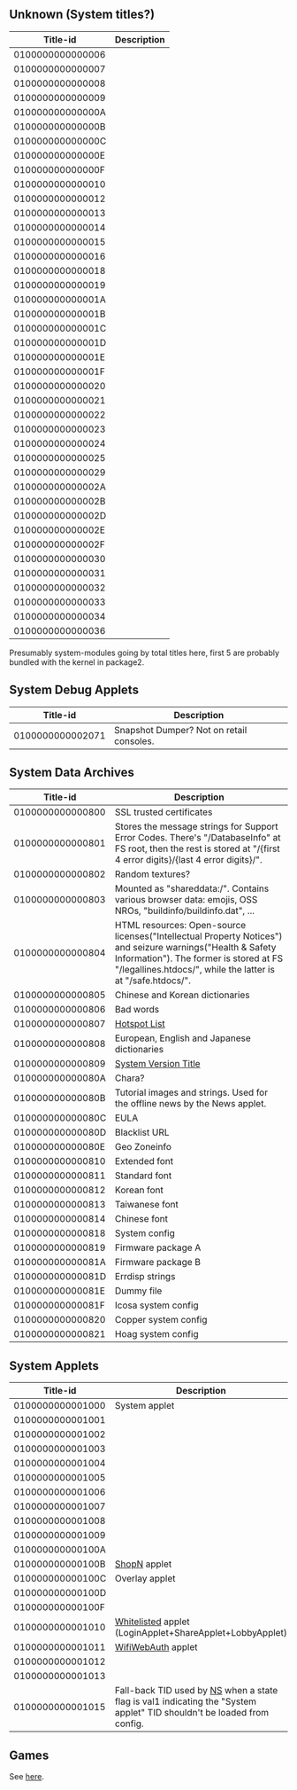 ## Unknown (System titles?)

| Title-id         | Description |
| ---------------- | ----------- |
| 0100000000000006 |             |
| 0100000000000007 |             |
| 0100000000000008 |             |
| 0100000000000009 |             |
| 010000000000000A |             |
| 010000000000000B |             |
| 010000000000000C |             |
| 010000000000000E |             |
| 010000000000000F |             |
| 0100000000000010 |             |
| 0100000000000012 |             |
| 0100000000000013 |             |
| 0100000000000014 |             |
| 0100000000000015 |             |
| 0100000000000016 |             |
| 0100000000000018 |             |
| 0100000000000019 |             |
| 010000000000001A |             |
| 010000000000001B |             |
| 010000000000001C |             |
| 010000000000001D |             |
| 010000000000001E |             |
| 010000000000001F |             |
| 0100000000000020 |             |
| 0100000000000021 |             |
| 0100000000000022 |             |
| 0100000000000023 |             |
| 0100000000000024 |             |
| 0100000000000025 |             |
| 0100000000000029 |             |
| 010000000000002A |             |
| 010000000000002B |             |
| 010000000000002D |             |
| 010000000000002E |             |
| 010000000000002F |             |
| 0100000000000030 |             |
| 0100000000000031 |             |
| 0100000000000032 |             |
| 0100000000000033 |             |
| 0100000000000034 |             |
| 0100000000000036 |             |

Presumably system-modules going by total titles here, first 5 are
probably bundled with the kernel in package2.

## System Debug Applets

| Title-id         | Description                              |
| ---------------- | ---------------------------------------- |
| 0100000000002071 | Snapshot Dumper? Not on retail consoles. |

## System Data Archives

| Title-id         | Description                                                                                                                                                                                                          |
| ---------------- | -------------------------------------------------------------------------------------------------------------------------------------------------------------------------------------------------------------------- |
| 0100000000000800 | SSL trusted certificates                                                                                                                                                                                             |
| 0100000000000801 | Stores the message strings for Support Error Codes. There's "/DatabaseInfo" at FS root, then the rest is stored at "/{first 4 error digits}/{last 4 error digits}/".                                                 |
| 0100000000000802 | Random textures?                                                                                                                                                                                                     |
| 0100000000000803 | Mounted as "shareddata:/". Contains various browser data: emojis, OSS NROs, "buildinfo/buildinfo.dat", ...                                                                                                           |
| 0100000000000804 | HTML resources: Open-source licenses("Intellectual Property Notices") and seizure warnings("Health & Safety Information"). The former is stored at FS "/legallines.htdocs/", while the latter is at "/safe.htdocs/". |
| 0100000000000805 | Chinese and Korean dictionaries                                                                                                                                                                                      |
| 0100000000000806 | Bad words                                                                                                                                                                                                            |
| 0100000000000807 | [Hotspot List](Hotspot%20List.md "wikilink")                                                                                                                                                                         |
| 0100000000000808 | European, English and Japanese dictionaries                                                                                                                                                                          |
| 0100000000000809 | [System Version Title](System%20Version%20Title.md "wikilink")                                                                                                                                                       |
| 010000000000080A | Chara?                                                                                                                                                                                                               |
| 010000000000080B | Tutorial images and strings. Used for the offline news by the News applet.                                                                                                                                           |
| 010000000000080C | EULA                                                                                                                                                                                                                 |
| 010000000000080D | Blacklist URL                                                                                                                                                                                                        |
| 010000000000080E | Geo Zoneinfo                                                                                                                                                                                                         |
| 0100000000000810 | Extended font                                                                                                                                                                                                        |
| 0100000000000811 | Standard font                                                                                                                                                                                                        |
| 0100000000000812 | Korean font                                                                                                                                                                                                          |
| 0100000000000813 | Taiwanese font                                                                                                                                                                                                       |
| 0100000000000814 | Chinese font                                                                                                                                                                                                         |
| 0100000000000818 | System config                                                                                                                                                                                                        |
| 0100000000000819 | Firmware package A                                                                                                                                                                                                   |
| 010000000000081A | Firmware package B                                                                                                                                                                                                   |
| 010000000000081D | Errdisp strings                                                                                                                                                                                                      |
| 010000000000081E | Dummy file                                                                                                                                                                                                           |
| 010000000000081F | Icosa system config                                                                                                                                                                                                  |
| 0100000000000820 | Copper system config                                                                                                                                                                                                 |
| 0100000000000821 | Hoag system config                                                                                                                                                                                                   |

## System Applets

| Title-id         | Description                                                                                                                                           |
| ---------------- | ----------------------------------------------------------------------------------------------------------------------------------------------------- |
| 0100000000001000 | System applet                                                                                                                                         |
| 0100000000001001 |                                                                                                                                                       |
| 0100000000001002 |                                                                                                                                                       |
| 0100000000001003 |                                                                                                                                                       |
| 0100000000001004 |                                                                                                                                                       |
| 0100000000001005 |                                                                                                                                                       |
| 0100000000001006 |                                                                                                                                                       |
| 0100000000001007 |                                                                                                                                                       |
| 0100000000001008 |                                                                                                                                                       |
| 0100000000001009 |                                                                                                                                                       |
| 010000000000100A |                                                                                                                                                       |
| 010000000000100B | [ShopN](Internet%20Browser.md "wikilink") applet                                                                                                      |
| 010000000000100C | Overlay applet                                                                                                                                        |
| 010000000000100D |                                                                                                                                                       |
| 010000000000100F |                                                                                                                                                       |
| 0100000000001010 | [Whitelisted](Internet%20Browser.md "wikilink") applet (LoginApplet+ShareApplet+LobbyApplet)                                                          |
| 0100000000001011 | [WifiWebAuth](Internet%20Browser.md "wikilink") applet                                                                                                |
| 0100000000001012 |                                                                                                                                                       |
| 0100000000001013 |                                                                                                                                                       |
| 0100000000001015 | Fall-back TID used by [NS](NS%20Services.md "wikilink") when a state flag is val1 indicating the "System applet" TID shouldn't be loaded from config. |

## Games

See [here](Title%20list%20Games.md "wikilink").
